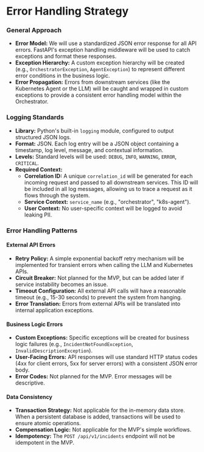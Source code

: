 # Error Handling Strategy

### General Approach

- **Error Model:** We will use a standardized JSON error response for all API errors. FastAPI's exception handling middleware will be used to catch exceptions and format these responses.
- **Exception Hierarchy:** A custom exception hierarchy will be created (e.g., `OrchestratorException`, `AgentException`) to represent different error conditions in the business logic.
- **Error Propagation:** Errors from downstream services (like the Kubernetes Agent or the LLM) will be caught and wrapped in custom exceptions to provide a consistent error handling model within the Orchestrator.

### Logging Standards

- **Library:** Python's built-in `logging` module, configured to output structured JSON logs.
- **Format:** JSON. Each log entry will be a JSON object containing a timestamp, log level, message, and contextual information.
- **Levels:** Standard levels will be used: `DEBUG`, `INFO`, `WARNING`, `ERROR`, `CRITICAL`.
- **Required Context:**
    - **Correlation ID:** A unique `correlation_id` will be generated for each incoming request and passed to all downstream services. This ID will be included in all log messages, allowing us to trace a request as it flows through the system.
    - **Service Context:** `service_name` (e.g., "orchestrator", "k8s-agent").
    - **User Context:** No user-specific context will be logged to avoid leaking PII.

### Error Handling Patterns

#### External API Errors
- **Retry Policy:** A simple exponential backoff retry mechanism will be implemented for transient errors when calling the LLM and Kubernetes APIs.
- **Circuit Breaker:** Not planned for the MVP, but can be added later if service instability becomes an issue.
- **Timeout Configuration:** All external API calls will have a reasonable timeout (e.g., 15-30 seconds) to prevent the system from hanging.
- **Error Translation:** Errors from external APIs will be translated into internal application exceptions.

#### Business Logic Errors
- **Custom Exceptions:** Specific exceptions will be created for business logic failures (e.g., `IncidentNotFoundException`, `InvalidDescriptionException`).
- **User-Facing Errors:** API responses will use standard HTTP status codes (4xx for client errors, 5xx for server errors) with a consistent JSON error body.
- **Error Codes:** Not planned for the MVP. Error messages will be descriptive.

#### Data Consistency
- **Transaction Strategy:** Not applicable for the in-memory data store. When a persistent database is added, transactions will be used to ensure atomic operations.
- **Compensation Logic:** Not applicable for the MVP's simple workflows.
- **Idempotency:** The `POST /api/v1/incidents` endpoint will not be idempotent in the MVP.
